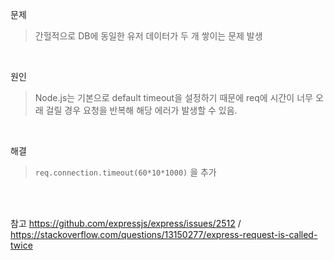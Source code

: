 문제
> 간헐적으로 DB에 동일한 유저 데이터가 두 개 쌓이는 문제 발생

<br>

원인
> Node.js는 기본으로 default timeout을 설정하기 때문에 req에 시간이 너무 오래 걸릴 경우 요청을 반복해 해당 에러가 발생할 수 있음.

<br>

해결
> ```req.connection.timeout(60*10*1000)``` 을 추가


<br>
<br>

참고 https://github.com/expressjs/express/issues/2512 / https://stackoverflow.com/questions/13150277/express-request-is-called-twice
